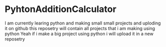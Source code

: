 # PyhtonAdditionCalculator
I am currently learing python and making small small projects and uploding it on github this reposetry will contain all projects that i am making using python 
Yeah if i make a big project using python i will upload it in a new reposetry 
